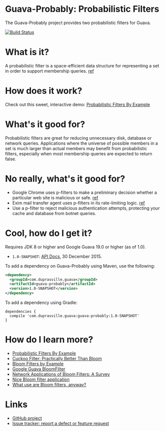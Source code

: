 Guava-Probably: Probabilistic Filters 
=====================================
The Guava-Probably project provides two probabilistic filters for Guava.

[![Build Status](https://travis-ci.org/bdupras/guava-probably.svg?branch=master)](https://travis-ci.org/bdupras/guava-probably)

# What is it?
A probabilistic filter is a space-efficient data structure for representing a set in order to support membership queries. [ref][BroderMitzenmacher]

# How does it work?
Check out this sweet, interactive demo: [Probabilistic Filters By Example](https://bdupras.github.io/filter-tutorial/)

# What's it good for?
Probabilistic filters are great for reducing unnecessary disk, database or network queries. Applications where the universe of possible members in a set is much larger than actual members may benefit from probabilistic filters, especially when most membership queries are expected to return false.

# No really, what's it good for?
- Google Chrome uses p-filters to make a preliminary decision whether a particular web site is malicious or safe. [ref][Yakunin]
- Exim mail transfer agent uses p-filters in its rate-limiting logic. [ref][Finch]
- Use a p-filter to reject malicious authentication attempts, protecting your cache and database from botnet queries.

# Cool, how do I get it?
Requires JDK 8 or higher and Google Guava 19.0 or higher (as of 1.0).
- `1.0-SNAPSHOT`: [API Docs][guava-probably-snapshot-api-docs], 30 December 2015.

To add a dependency on Guava-Probably using Maven, use the following:
```xml
<dependency>
  <groupId>com.duprasville.guava</groupId>
  <artifactId>guava-probably</artifactId>
  <version>1.0-SNAPSHOT</version>
</dependency>
```

To add a dependency using Gradle:
```
dependencies {
  compile 'com.duprasville.guava:guava-probably:1.0-SNAPSHOT'
}
```

# How do I learn more?
- [Probabilistic Filters By Example](https://bdupras.github.io/filter-tutorial/)
- [Cuckoo Filter: Practically Better Than Bloom](https://www.cs.cmu.edu/~dga/papers/cuckoo-conext2014.pdf)
- [Bloom Filters by Example](http://billmill.org/bloomfilter-tutorial/)
- [Google Guava BloomFilter](https://github.com/google/guava/wiki/HashingExplained#bloomfilter)
- [Network Applications of Bloom Filters: A Survey](http://projecteuclid.org/DPubS?service=UI&version=1.0&verb=Display&handle=euclid.im/1109191032)
- [Nice Bloom filter application](http://blog.alexyakunin.com/2010/03/nice-bloom-filter-application.html)
- [What use are Bloom filters, anyway?](http://fanf.livejournal.com/82764.html)

# Links
- [GitHub project](https://github.com/bdupras/guava-probably)
- [Issue tracker: report a defect or feature request](https://github.com/bdupras/guava-probably/issues/new)

[BroderMitzenmacher]: http://projecteuclid.org/DPubS?service=UI&version=1.0&verb=Display&handle=euclid.im/1109191032  "Network Applications of Bloom Filters: A Survey; Andrei Broder and Michael Mitzenmacher"
[Yakunin]: http://blog.alexyakunin.com/2010/03/nice-bloom-filter-application.html "Nice Bloom filter application"
[Finch]: http://fanf.livejournal.com/82764.html "What use are Bloom filters, anyway?" 
[guava-probably-release-api-docs]: http://bdupras.github.io/guava-probably/releases/1.0/api/docs/
[guava-probably-snapshot-api-docs]: http://bdupras.github.io/guava-probably/releases/snapshot/api/docs/
